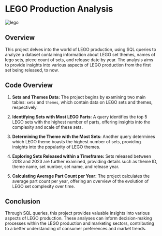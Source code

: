 # LEGO Production Analysis


![lego](https://github.com/mmattos2000/LEGO-Production/assets/99051624/154657ab-5491-4c74-acf3-8773e32c6549)



## Overview
This project delves into the world of LEGO production, using SQL queries to analyze a dataset containing information about LEGO set themes, names of lego sets, piece count of sets, and release date by year. The analysis aims to provide insights into various aspects of LEGO production from the first set being released, to now.

## Code Overview

1. **Sets and Themes Data:** The project begins by examining two main tables: `sets` and `themes`, which contain data on LEGO sets and themes, respectively.

2. **Identifying Sets with Most LEGO Parts:** A query identifies the top 5 LEGO sets with the highest number of parts, offering insights into the complexity and scale of these sets.

3. **Determining the Theme with the Most Sets:** Another query determines which LEGO theme boasts the highest number of sets, providing insights into the popularity of LEGO themes.

4. **Exploring Sets Released within a Timeframe:** Sets released between 2018 and 2023 are further examined, providing details such as theme ID, theme name, set number, set name, and release year.

5. **Calculating Average Part Count per Year:** The project calculates the average part count per year, offering an overview of the evolution of LEGO set complexity over time.

## Conclusion

Through SQL queries, this project provides valuable insights into various aspects of LEGO production. These analyses can inform decision-making processes within the LEGO production and marketing sectors, contributing to a better understanding of consumer preferences and market trends.
